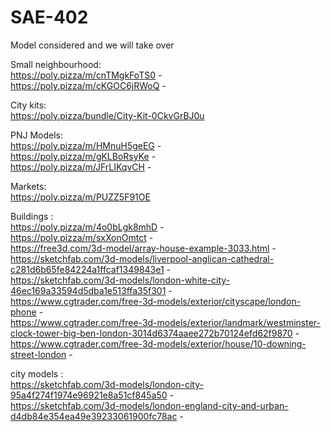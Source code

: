 # SAE-402


Model considered and we will take over

Small neighbourhood: \
https://poly.pizza/m/cnTMgkFoTS0 - \
https://poly.pizza/m/cKGOC6jRWoQ -

City kits:  \
https://poly.pizza/bundle/City-Kit-0CkvGrBJ0u

PNJ Models: \
https://poly.pizza/m/HMnuH5geEG - \
https://poly.pizza/m/gKLBoRsyKe - \
https://poly.pizza/m/JFrLIKqvCH -

Markets: \
https://poly.pizza/m/PUZZ5F91OE

Buildings : \
https://poly.pizza/m/4o0bLgk8mhD - \
https://poly.pizza/m/sxXonOmtct - \
https://free3d.com/3d-model/array-house-example-3033.html - \
https://sketchfab.com/3d-models/liverpool-anglican-cathedral-c281d6b65fe84224a1ffcaf1349843e1 - \
https://sketchfab.com/3d-models/london-white-city-46ec169a33594d5dba1e513ffa35f301 - \
https://www.cgtrader.com/free-3d-models/exterior/cityscape/london-phone - \
https://www.cgtrader.com/free-3d-models/exterior/landmark/westminster-clock-tower-big-ben-london-3014d6374aaee272b70124efd62f9870 - \
https://www.cgtrader.com/free-3d-models/exterior/house/10-downing-street-london -

city models : \
https://sketchfab.com/3d-models/london-city-95a4f274f1974e96921e8a51cf845a50 - \
https://sketchfab.com/3d-models/london-england-city-and-urban-d4db84e354ea49e39233061900fc78ac -
